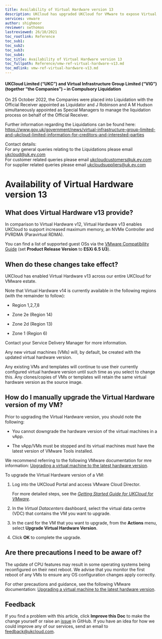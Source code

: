 ```yaml
---
title: Availability of Virtual Hardware version 13
description: UKCloud has upgraded UKCloud for VMware to expose Virtual Hardware version 13
services: vmware
author: shighmoor
reviewer: swthomas
lastreviewed: 26/10/2021
toc_rootlink: Reference
toc_sub1: 
toc_sub2:
toc_sub3:
toc_sub4:
toc_title: Availability of Virtual Hardware version 13
toc_fullpath: Reference/vmw-ref-virtual-hardware-v13.md
toc_mdlink: vmw-ref-virtual-hardware-v13.md
---
```


#### UKCloud Limited (“UKC”) and Virtual Infrastructure Group Limited (“VIG”) (together “the Companies”) – in Compulsory Liquidation

On 25 October 2022, the Companies were placed into Liquidation with the Official Receiver appointed as Liquidator and J Robinson and A M Hudson simultaneously appointed as Special Managers to manage the liquidation process on behalf of the Official Receiver.

Further information regarding the Liquidations can be found here: <https://www.gov.uk/government/news/virtual-infrastructure-group-limited-and-ukcloud-limited-information-for-creditors-and-interested-parties>

Contact details:<br>
For any general queries relating to the Liquidations please email <ukcloud@uk.ey.com><br>
For customer related queries please email <ukcloudcustomers@uk.ey.com><br>
For supplier related queries please email <ukcloudsuppliers@uk.ey.com>

# Availability of Virtual Hardware version 13

## What does Virtual Hardware v13 provide?

In comparison to Virtual Hardware v12, Virtual Hardware v13 enables UKCloud to support increased maximum memory, an NVMe Controller and PVRDMA (Paravirtual RDMA). 

You can find a list of supported guest OSs via the [VMware Compatibility Guide](https://www.vmware.com/resources/compatibility/search.php?deviceCategory=software) (set **Product Release Version** to **ESXi 6.5 U3**).

## When do these changes take effect?

UKCloud has enabled Virtual Hardware v13 across our entire UKCloud for VMware estate. 

Note that Virtual Hardware v14 is currently available in the following regions (with the remainder to follow):

- Region 1,2,7,8  

- Zone 2e (Region 14)

- Zone 2d (Region 13)

- Zone 1 (Region 6)

Contact your Service Delivery Manager for more information.

Any new virtual machines (VMs) will, by default, be created with the updated virtual hardware version. 

Any existing VMs and templates will continue to use their currently configured virtual hardware version until such time as you select to change this. Any clones/copies of VMs or templates will retain the same virtual hardware version as the source image.

## How do I manually upgrade the Virtual Hardware version of my VM?

Prior to upgrading the Virtual Hardware version, you should note the following:

- You cannot downgrade the hardware version of the virtual machines in a vApp.

- The vApp/VMs must be stopped and its virtual machines must have the latest version of VMware Tools installed.

We recommend referring to the following VMware documentation for mre information: [Upgrading a virtual machine to the latest hardware version](https://kb.vmware.com/s/article/1010675).

To upgrade the Virtual Hardware version of a VM:

1. Log into the UKCloud Portal and access VMware Cloud Director.

    For more detailed steps, see the [*Getting Started Guide for UKCloud for VMware*](vmw-gs.md).

2. In the *Virtual Datacenters* dashboard, select the virtual data centre (VDC) that contains the VM you want to upgrade.

3. In the card for the VM that you want to upgrade, from the **Actions** menu, select **Upgrade Virtual Hardware Version**.

4. Click **OK** to complete the upgrade.

## Are there precautions I need to be aware of?

The update of CPU features may result in some operating systems being reconfigured on their next reboot. We advise that you monitor the first reboot of any VMs to ensure any OS configuration changes apply correctly.

For other precautions and guidance, see the following VMware documentation: [Upgrading a virtual machine to the latest hardware version](https://kb.vmware.com/s/article/1010675).

## Feedback

If you find a problem with this article, click **Improve this Doc** to make the change yourself or raise an [issue](https://github.com/UKCloud/documentation/issues) in GitHub. If you have an idea for how we could improve any of our services, send an email to <feedback@ukcloud.com>.
